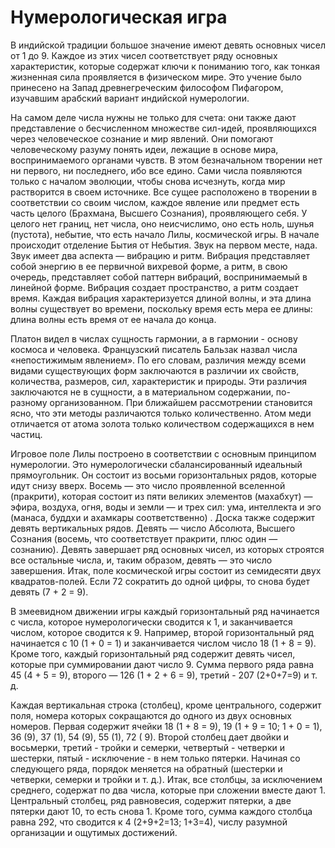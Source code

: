 # Нумерологическая игра

В индийской традиции большое значение имеют девять основных чисел от 1 до 9. Каждое из этих чисел соответствует ряду основных характеристик, которые содержат ключи к пониманию того, как тонкая жизненная сила проявляется в физическом мире. Это учение было принесено на Запад древнегреческим философом Пифагором, изучавшим арабский вариант индийской нумерологии.

На самом деле числа нужны не только для счета: они также дают представление о бесчисленном множестве сил-идей, проявляющихся через человеческое сознание и мир явлений. Они помогают человеческому разуму понять идеи, лежащие в основе мира, воспринимаемого органами чувств. В этом безначальном творении нет ни первого, ни последнего, ибо все едино. Сами числа появляются только с началом эволюции, чтобы снова исчезнуть, когда мир растворится в своем источнике. Все сущее расположено в творении в соответствии со своим числом, каждое явление или предмет есть часть целого (Брахмана, Высшего Сознания), проявляющего себя. У целого нет границ, нет числа, оно неисчислимо, оно есть ноль, шунья (пустота), небытие, что есть начало Лилы, космической игры. В начале происходит отделение Бытия от Небытия. Звук на первом месте, нада. Звук имеет два аспекта — вибрацию и ритм. Вибрация представляет собой энергию в ее первичной вихревой форме, а ритм, в свою очередь, представляет собой паттерн вибраций, воспринимаемый в линейной форме. Вибрация создает пространство, а ритм создает время. Каждая вибрация характеризуется длиной волны, и эта длина волны существует во времени, поскольку время есть мера ее длины: длина волны есть время от ее начала до конца.

Платон видел в числах сущность гармонии, а в гармонии - основу космоса и человека. Французский писатель Бальзак назвал числа «непостижимым явлением». По его словам, различия между всеми видами существующих форм заключаются в различии их свойств, количества, размеров, сил, характеристик и природы. Эти различия заключаются не в сущности, а в материальном содержании, по-разному организованном. При ближайшем рассмотрении становится ясно, что эти методы различаются только количественно. Атом меди отличается от атома золота только количеством содержащихся в нем частиц.

Игровое поле Лилы построено в соответствии с основным принципом нумерологии. Это нумерологически сбалансированный идеальный прямоугольник. Он состоит из восьми горизонтальных рядов, которые идут снизу вверх. Восемь — это число проявленной вселенной (пракрити), которая состоит из пяти великих элементов (махабхут) — эфира, воздуха, огня, воды и земли — и трех сил: ума, интеллекта и эго (манаса, буддхи и ахамкары соответственно) . Доска также содержит девять вертикальных рядов. Девять — число Абсолюта, Высшего Сознания (восемь, что соответствует пракрити, плюс один — сознанию). Девять завершает ряд основных чисел, из которых строятся все остальные числа, и, таким образом, девять — это число завершения. Итак, поле космической игры состоит из семидесяти двух квадратов-полей. Если 72 сократить до одной цифры, то снова будет девять (7 + 2 = 9).

В змеевидном движении игры каждый горизонтальный ряд начинается с числа, которое нумерологически сводится к 1, и заканчивается числом, которое сводится к 9. Например, второй горизонтальный ряд начинается с 10 (1 + 0 = 1) и заканчивается числом число 18 (1 + 8 = 9). Кроме того, каждый горизонтальный ряд содержит девять чисел, которые при суммировании дают число 9. Сумма первого ряда равна 45 (4 + 5 = 9), второго — 126 (1 + 2 + 6 = 9), третий - 207 (2+0+7=9) и т. д.

Каждая вертикальная строка (столбец), кроме центрального, содержит поля, номера которых сокращаются до одного из двух основных номеров. Первая содержит ячейки 18 (1 + 8 = 9), 19 (1 + 9 = 10; 1 + 0 = 1), 36 (9), 37 (1), 54 (9), 55 (1), 72 ( 9). Второй столбец дает двойки и восьмерки, третий - тройки и семерки, четвертый - четверки и шестерки, пятый - исключение - в нем только пятерки. Начиная со следующего ряда, порядок меняется на обратный (шестерки и четверки, семерки и тройки и т. д.). Итак, все столбцы, за исключением среднего, содержат по два числа, которые при сложении вместе дают 1. Центральный столбец, ряд равновесия, содержит пятерки, а две пятерки дают 10, то есть снова 1. Кроме того, сумма каждого столбца равна 292, что сводится к 4 (2+9+2=13; 1+3=4), числу разумной организации и ощутимых достижений.
